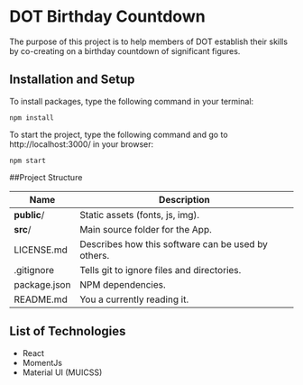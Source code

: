 # DOT Birthday Countdown

The purpose of this project is to help members of DOT establish their skills by co-creating on a birthday countdown of significant figures.

## Installation and Setup

To install packages, type the following command in your terminal:

``` npm install ```

To start the project, type the following command and go to http://localhost:3000/ in your browser:

``` npm start ```


##Project Structure

| Name                               | Description                                                  |
| ---------------------------------- | ------------------------------------------------------------ |
| **public**/                        | Static assets (fonts, js, img).                              |
| **src**/                           | Main source folder for the App.                              |
| LICENSE.md                         | Describes how this software can be used by others.           |
| .gitignore                         | Tells git to ignore files and directories.                   |
| package.json                       | NPM dependencies.                                            |
| README.md                          | You a currently reading it.                                  |

## List of Technologies

- React
- MomentJs
- Material UI (MUICSS)
